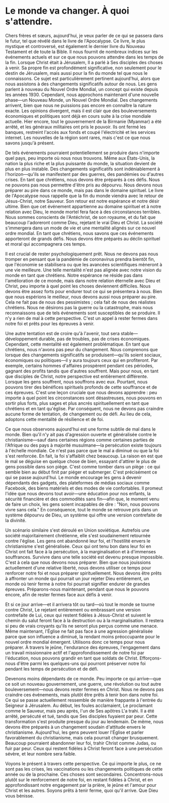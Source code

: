 # Le monde va changer. À quoi s'attendre.

Chers frères et sœurs, aujourd'hui, je veux parler de ce qui se passera dans le futur, tel que révélé dans le livre de l'Apocalypse. Ce livre, le plus mystique et controversé, est également le dernier livre du Nouveau Testament et de toute la Bible. Il nous fournit de nombreux indices sur les événements actuels et sur ce que nous pouvons attendre dans les temps de la fin. Lorsque Christ était à Jérusalem, Il a parlé à Ses disciples des choses à venir. Sa propre fin est profondément significative, non seulement pour le destin de Jérusalem, mais aussi pour la fin du monde tel que nous le connaissons. Ce sujet est particulièrement pertinent aujourd'hui, alors que nous assistons à des changements significatifs autour de nous. Les gens parlent à nouveau du Nouvel Ordre Mondial, un concept qui existe depuis les années 1930. Cependant, nous approchons maintenant d'une nouvelle phase—un Nouveau Monde, un Nouvel Ordre Mondial. Des changements arrivent, bien que nous ne puissions pas encore en connaître la nature exacte. Les opinions divergent, mais il est clair que des bouleversements économiques et politiques sont déjà en cours suite à la crise mondiale actuelle. Hier encore, tout le gouvernement de la Birmanie (Myanmar) a été arrêté, et les généraux militaires ont pris le pouvoir. Ils ont fermé les banques, restreint l'accès aux fonds et coupé l'électricité et les services internet. Les nouvelles de la région sont rares, mais c'est ce que nous savons jusqu'à présent.

De tels événements pourraient potentiellement se produire dans n'importe quel pays, peu importe où nous nous trouvons. Même aux États-Unis, la nation la plus riche et la plus puissante du monde, la situation devient de plus en plus instable. Des changements significatifs sont indéniablement à l'horizon—qu'ils se manifestent par des guerres, des pandémies ou d'autres crises. En tant que chrétiens, nous devons être préparés à ces défis. Nous ne pouvons pas nous permettre d'être pris au dépourvu. Nous devons nous préparer au pire dans ce monde, mais pas dans le domaine spirituel. Le livre de l'Apocalypse nous rappelle que la fin du monde viendra avec le retour de Jésus-Christ, notre Sauveur. Son retour est notre espérance et notre désir ultime. Bien que cet événement appartienne au domaine spirituel et à notre relation avec Dieu, le monde mortel fera face à des circonstances terribles. Nous sommes conscients de l'Antéchrist, de son royaume, et du fait que beaucoup l'adoreront comme Dieu, rejetant le vrai Dieu et Christ. La société s'immergera dans un mode de vie et une mentalité alignés sur ce nouvel ordre mondial. En tant que chrétiens, nous savons que ces événements apporteront de grands défis. Nous devons être préparés au déclin spirituel et moral qui accompagnera ces temps.

Il est crucial de rester psychologiquement prêt. Nous ne devons pas nous tromper en pensant que la pandémie de coronavirus prendra bientôt fin, que l'économie se stabilisera ou que les avancées scientifiques mèneront à une vie meilleure. Une telle mentalité n'est pas alignée avec notre vision du monde en tant que chrétiens. Notre espérance ne réside pas dans l'amélioration de ce monde, mais dans notre relation éternelle avec Dieu et Christ, peu importe à quel point les choses deviennent difficiles. Nous devons être assez forts pour endurer tout ce qui se présentera à nous. Bien que nous espérions le meilleur, nous devons aussi nous préparer au pire. Cela ne fait pas de nous des pessimistes ; cela fait de nous des réalistes chrétiens. Nous ne désirons pas la guerre ou la catastrophe, mais nous reconnaissons que de tels événements sont susceptibles de se produire. Il n'y a rien de mal à cette perspective. C'est un appel à rester fermes dans notre foi et prêts pour les épreuves à venir.

Une autre tentation est de croire qu'à l'avenir, tout sera stable—développement durable, pas de troubles, pas de crises économiques. Cependant, cette mentalité est également problématique. En tant que chrétiens, nous n'avons pas peur du changement. Nous comprenons que lorsque des changements significatifs se produisent—qu'ils soient sociaux, économiques ou politiques—il y aura toujours ceux qui en profiteront. Par exemple, certains hommes d'affaires prospèrent pendant ces périodes, gagnant des profits tandis que d'autres souffrent. Mais pour nous, en tant que disciples de Christ, notre perspective est entièrement différente. Lorsque les gens souffrent, nous souffrons avec eux. Pourtant, nous pouvons tirer des bénéfices spirituels profonds de cette souffrance et de ces épreuves. C'est une leçon cruciale que nous devons apprendre : peu importe à quel point les circonstances sont désastreuses, nous pouvons en sortir plus forts, plus sages et plus ancrés spirituellement en tant que chrétiens et en tant qu'église. Par conséquent, nous ne devons pas craindre aucune forme de tentation, de changement ou de défi. Au lieu de cela, adoptons cette mentalité de résilience et de foi.

Ce que nous observons aujourd'hui est une forme subtile de mal dans le monde. Bien qu'il n'y ait pas d'agression ouverte et généralisée contre le christianisme—sauf dans certaines régions comme certaines parties de l'Afrique ou des pays à majorité musulmane—la persécution existe toujours à l'échelle mondiale. Ce n'est pas parce que le mal a diminué ou que la foi s'est renforcée. En fait, la foi s'affaiblit chez beaucoup. La raison en est que le mal se déguise en quelque chose de bien, essayant d'attirer le plus de gens possible dans son piège. C'est comme tomber dans un piège : ce qui semble bien au début finit par piéger et submerger. C'est précisément ce qui se passe aujourd'hui. Le monde encourage les gens à devenir dépendants des gadgets, des plateformes de médias sociaux comme Facebook, des biens matériels et des modes de vie confortables. Il promeut l'idée que nous devons tout avoir—une éducation pour nos enfants, la sécurité financière et des commodités sans fin—afin que, le moment venu de faire un choix, les gens soient incapables de dire : "Non, nous pouvons vivre sans cela." En conséquence, tout le monde se retrouve pris dans un système dépourvu de Dieu, un système qui offre une version contrefaite de la divinité.

Un scénario similaire s'est déroulé en Union soviétique. Autrefois une société majoritairement chrétienne, elle s'est soudainement retournée contre l'église. Les gens ont abandonné leur foi, et l'hostilité envers le christianisme s'est généralisée. Ceux qui ont tenu bon dans leur foi en Christ ont fait face à la persécution, à la marginalisation et à d'immenses souffrances. Survivre dans une telle société est devenu presque impossible. C'est à cela que nous devons nous préparer. Bien que nous jouissions actuellement d'une relative liberté, nous devons utiliser ce temps pour renforcer notre foi et nous préparer spirituellement. Nous devons être prêts à affronter un monde qui pourrait un jour rejeter Dieu entièrement, un monde où tenir ferme à notre foi pourrait signifier endurer de grandes épreuves. Préparons-nous maintenant, pendant que nous le pouvons encore, afin de rester fermes face aux défis à venir.

Et si ce jour arrive—et il arrivera tôt ou tard—où tout le monde se tourne contre Christ, Le rejetant entièrement ou embrassant une version contrefaite de Lui, ceux qui restent fidèles à Jésus-Christ et suivent le chemin du salut feront face à la destruction ou à la marginalisation. Il restera si peu de vrais croyants qu'ils ne seront plus perçus comme une menace. Même maintenant, l'Église ne fait pas face à une agression généralisée parce que son influence a diminué, la rendant moins préoccupante pour le nouvel ordre mondial émergent. Utilisons donc ce temps pour nous préparer. À travers le jeûne, l'endurance des épreuves, l'engagement dans un travail missionnaire actif et l'approfondissement de notre foi par l'éducation, nous pouvons grandir en tant que soldats de Christ. Efforçons-nous d'être parmi les quelques-uns qui pourront préserver notre foi pendant les temps de persécution et de défi.

Devenons moins dépendants de ce monde. Peu importe ce qui arrive—que ce soit un nouveau gouvernement, une guerre, une révolution ou tout autre bouleversement—nous devons rester fermes en Christ. Nous ne devons pas craindre ces événements, mais plutôt être prêts à tenir bon dans notre foi. Ce qui se passe actuellement ressemble de manière frappante à l'entrée du Seigneur à Jérusalem. Au début, les foules acclamaient, Le proclamant comme le Sauveur, mais peu après, l'un de Ses apôtres L'a trahi. Il a été arrêté, persécuté et tué, tandis que Ses disciples fuyaient par peur. Cette transformation s'est produite presque du jour au lendemain. De même, nous devons être préparés à un changement soudain d'attitude envers le christianisme. Aujourd'hui, les gens peuvent louer l'Église et parler favorablement du christianisme, mais cela pourrait changer brusquement. Beaucoup pourraient abandonner leur foi, trahir Christ comme Judas, ou fuir par peur. Ceux qui restent fidèles à Christ feront face à une persécution sévère, et leur nombre sera faible.

Voyons le présent à travers cette perspective. Ce qui importe le plus, ce ne sont pas les crises, les vaccinations ou les changements politiques de cette année ou de la prochaine. Ces choses sont secondaires. Concentrons-nous plutôt sur le renforcement de notre foi, en restant fidèles à Christ, et en approfondissant notre engagement par la prière, le jeûne et l'amour pour Christ et les autres. Soyons prêts à tenir ferme, quoi qu'il arrive. Que Dieu vous bénisse.


